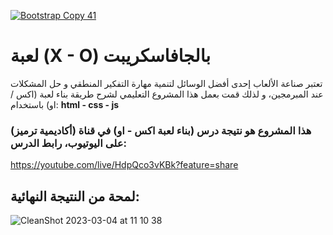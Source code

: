 [![Bootstrap Copy 41](https://user-images.githubusercontent.com/29100623/222884828-425a4255-d273-4ff0-9ed3-1eec0d767a55.png)](https://youtube.com/live/HdpQco3vKBk?feature=share)
# لعبة (X - O) بالجافاسكريبت
تعتبر صناعة الألعاب إحدى أفضل الوسائل لتنمية مهارة التفكير المنطقي و حل المشكلات عند المبرمجين، و لذلك قمت بعمل هذا المشروع التعليمي لشرح طريقة بناء لعبة (اكس / او) باستخدام:
**html - css - js**

### هذا المشروع هو نتيجة درس (بناء لعبة اكس - او) في قناة (أكاديمية ترميز) على اليوتيوب، رابط الدرس:
https://youtube.com/live/HdpQco3vKBk?feature=share


## لمحة من النتيجة النهائية:
![CleanShot 2023-03-04 at 11 10 38](https://user-images.githubusercontent.com/29100623/222884956-174eb2d0-0217-4325-bfc5-44d5fde9046c.gif)
